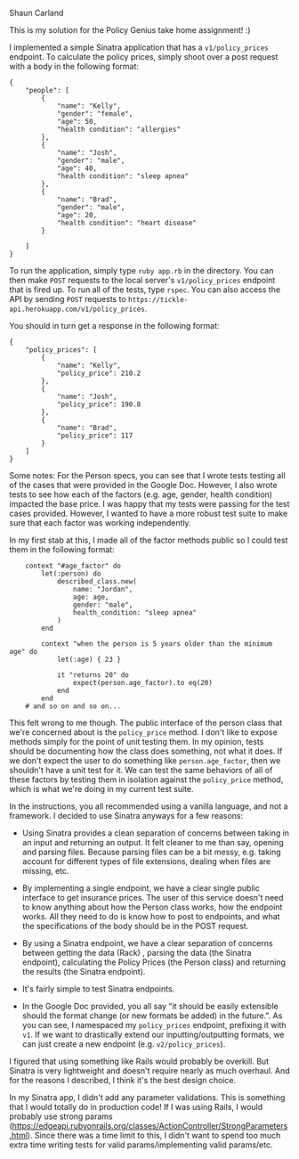 Shaun Carland

This is my solution for the Policy Genius take home assignment! :)

I implemented a simple Sinatra application that has a `v1/policy_prices` endpoint.  To calculate the policy prices, simply shoot over a post request with a body in the following format:

```
{
	"people": [
		{
			"name": "Kelly",
			"gender": "female",
			"age": 50,
			"health condition": "allergies"
		},
		{
			"name": "Josh",
			"gender": "male",
			"age": 40,
			"health condition": "sleep apnea"
		},
		{
			"name": "Brad",
			"gender": "male",
			"age": 20,
			"health condition": "heart disease"
		}

	]
}
```

To run the application, simply type `ruby app.rb` in the directory.  You can then make `POST` requests to the local server's `v1/policy_prices` endpoint that is fired up.  To run all of the tests, type `rspec`.  You can also access the API by sending `POST` requests to `https://tickle-api.herokuapp.com/v1/policy_prices`.

You should in turn get a response in the following format:

```
{
    "policy_prices": [
        {
            "name": "Kelly",
            "policy_price": 210.2
        },
        {
            "name": "Josh",
            "policy_price": 190.8
        },
        {
            "name": "Brad",
            "policy_price": 117
        }
    ]
}
```

Some notes:
For the Person specs, you can see that I wrote tests testing all of the cases that were provided in the Google Doc.  However, I also wrote tests to see how each of the factors (e.g. age, gender, health condition) impacted the base price.  I was happy that my tests were passing for the test cases provided.  However, I wanted to have a more robust test suite to make sure that each factor was working independently.

In my first stab at this, I made all of the factor methods public so I could test them in the following format:

```
    context "#age_factor" do
        let(:person) do
            described_class.new(
                name: "Jordan",
                age: age,
                gender: "male",
                health_condition: "sleep apnea"
            )
        end

        context "when the person is 5 years older than the minimum age" do
            let(:age) { 23 }

            it "returns 20" do
                expect(person.age_factor).to eq(20)
            end
        end
    # and so on and so on...
```

This felt wrong to me though.  The public interface of the person class that we're concerned about is the `policy_price` method.  I don't like to expose methods simply for the point of unit testing them.  In my opinion, tests should be documenting how the class does something, not what it does.  If we don't expect the user to do something like `person.age_factor`, then we shouldn't have a unit test for it.  We can test the same behaviors of all of these factors by testing them in isolation against the `policy_price` method, which is what we're doing in my current test suite.


In the instructions, you all recommended using a vanilla language, and not a framework.  I decided to use Sinatra anyways for a few reasons:
- Using Sinatra provides a clean separation of concerns between taking in an input and returning an output.  It felt cleaner to me than say, opening and parsing files.  Because parsing files can be a bit messy, e.g. taking account for different types of file extensions, dealing when files are missing, etc.

- By implementing a single endpoint, we have a clear single public interface to get insurance prices.  The user of this service doesn't need to know anything about how the Person class works, how the endpoint works.  All they need to do is know how to post to endpoints, and what the specifications of the body should be in the POST request.

- By using a Sinatra endpoint, we have a clear separation of concerns between getting the data (Rack) , parsing the data (the Sinatra endpoint), calculating the Policy Prices (the Person class) and returning the results (the Sinatra endpoint).

- It's fairly simple to test Sinatra endpoints.

- In the Google Doc provided, you all say "it should be easily extensible should the format change (or new formats be added) in the future.".  As you can see, I namespaced my `policy_prices` endpoint, prefixing it with `v1`.  If we want to drastically extend our inputting/outputting formats, we can just create a new endpoint (e.g. `v2/policy_prices`).

I figured that using something like Rails would probably be overkill.  But Sinatra is very lightweight and doesn't require nearly as much overhaul.  And for the reasons I described, I think it's the best design choice.

In my Sinatra app, I didn't add any parameter validations.  This is something that I would totally do in production code!  If I was using Rails, I would probably use strong params (https://edgeapi.rubyonrails.org/classes/ActionController/StrongParameters.html).  Since there was a time limit to this, I didn't want to spend too much extra time writing tests for valid params/implementing valid params/etc.